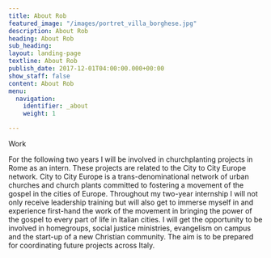 ```yaml
---
title: About Rob
featured_image: "/images/portret_villa_borghese.jpg"
description: About Rob
heading: About Rob
sub_heading: 
layout: landing-page
textline: About Rob
publish_date: 2017-12-01T04:00:00.000+00:00
show_staff: false
content: About Rob
menu:
  navigation:
    identifier: _about
    weight: 1

---
```

Work

For the following two years I will be involved in churchplanting projects in Rome as an intern. These projects are related to the City to City Europe network. City to City Europe is a trans-denominational network of urban churches and church plants committed to fostering a movement of the gospel in the cities of Europe. Throughout my two-year internship I will not only receive leadership training but will also get to immerse myself in and experience first-hand the work of the movement in bringing the power of the gospel to every part of life in Italian cities. I will get the opportunity to be involved in homegroups, social justice ministries, evangelism on campus and the start-up of a new Christian community. The aim is to be prepared for coordinating future projects across Italy.
